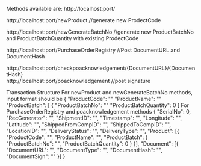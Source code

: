 Methods available are: http://localhost:port/

http://localhost:port/newProduct      //generate new ProdectCode

http://localhost:port/newGenerateBatchNo  //generate new ProductBatchNo and ProductBatchQuantity with existing ProdectCode

http://localhost:port/PurchaseOrderRegistry //Post DocumentURL and DocumentHash

http://localhost:port/checkpoacknowledgement/{DocumentURL}/{DocumentHash}  
http://localhost:port/poacknowledgement  //post signature


Transaction Structure
For newProduct and newGenerateBatchNo methods, input format should be
 {
    "ProductCode": ""
	  "ProductName": ""  
    "ProductBatch": [
      {
        "ProductBatchNo": ""
        "ProductBatchQuantity": 0
    ]
For PurchaseOrderRegistry and poacknowledgement methods
  {
        "SerialNo": 0,
        "RecGenerator": "",
        "ShipmentID": "",
        "Timestamp": "",
        "Longitude": "",
        "Latitude": "",
        "ShippedFromCompID": "",
        "ShippedToCompID": "",
        "LocationID": "",
        "DeliveryStatus": "",
        "DeliveryType": "",
        "Product": [{
            "ProductCode": "",
            "ProductName": "",
            "ProductBatch": {
                "ProductBatchNo": "",
                "ProductBatchQuantity": 0
            }
        }],
        "Document": [{
            "DocumentURL": "",
            "DocumentType": "",
            "DocumentHash": "",
            "DocumentSign": ""
        }]
    }